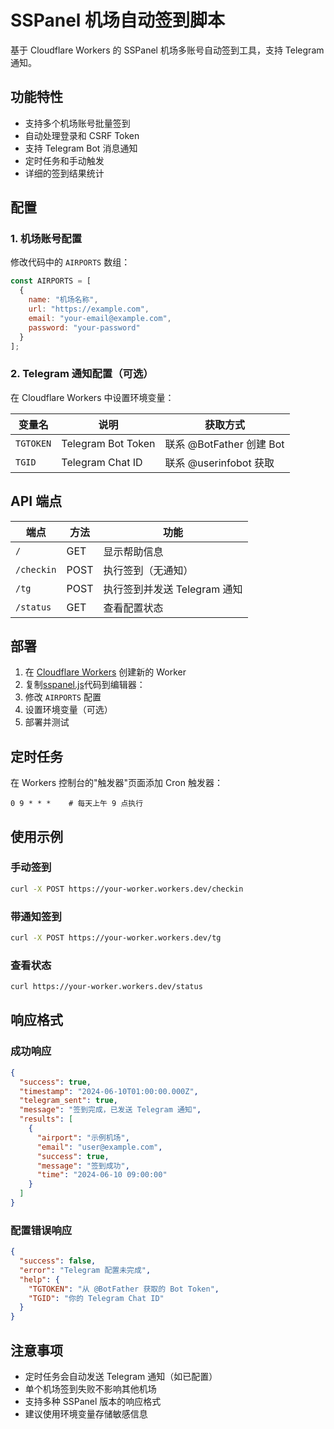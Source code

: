 # SSPanel 机场自动签到脚本

基于 Cloudflare Workers 的 SSPanel 机场多账号自动签到工具，支持 Telegram 通知。

## 功能特性

- 支持多个机场账号批量签到
- 自动处理登录和 CSRF Token
- 支持 Telegram Bot 消息通知
- 定时任务和手动触发
- 详细的签到结果统计

## 配置

### 1. 机场账号配置

修改代码中的 `AIRPORTS` 数组：

```javascript
const AIRPORTS = [
  {
    name: "机场名称",
    url: "https://example.com", 
    email: "your-email@example.com",
    password: "your-password"
  }
];
```

### 2. Telegram 通知配置（可选）

在 Cloudflare Workers 中设置环境变量：

| 变量名 | 说明 | 获取方式 |
|--------|------|----------|
| `TGTOKEN` | Telegram Bot Token | 联系 @BotFather 创建 Bot |
| `TGID` | Telegram Chat ID | 联系 @userinfobot 获取 |

## API 端点

| 端点 | 方法 | 功能 |
|------|------|------|
| `/` | GET | 显示帮助信息 |
| `/checkin` | POST | 执行签到（无通知） |
| `/tg` | POST | 执行签到并发送 Telegram 通知 |
| `/status` | GET | 查看配置状态 |

## 部署

1. 在 [Cloudflare Workers](https://workers.cloudflare.com/) 创建新的 Worker
2. 复制[sspanel.js](https://raw.githubusercontent.com/axinhouzilaoyue/cloudflare/refs/heads/main/workers/sspanel.js)代码到编辑器：
3. 修改 `AIRPORTS` 配置
4. 设置环境变量（可选）
5. 部署并测试

## 定时任务

在 Workers 控制台的"触发器"页面添加 Cron 触发器：

```
0 9 * * *    # 每天上午 9 点执行
```

## 使用示例

### 手动签到
```bash
curl -X POST https://your-worker.workers.dev/checkin
```

### 带通知签到
```bash
curl -X POST https://your-worker.workers.dev/tg
```

### 查看状态
```bash
curl https://your-worker.workers.dev/status
```

## 响应格式

### 成功响应
```json
{
  "success": true,
  "timestamp": "2024-06-10T01:00:00.000Z",
  "telegram_sent": true,
  "message": "签到完成，已发送 Telegram 通知",
  "results": [
    {
      "airport": "示例机场",
      "email": "user@example.com", 
      "success": true,
      "message": "签到成功",
      "time": "2024-06-10 09:00:00"
    }
  ]
}
```

### 配置错误响应
```json
{
  "success": false,
  "error": "Telegram 配置未完成",
  "help": {
    "TGTOKEN": "从 @BotFather 获取的 Bot Token",
    "TGID": "你的 Telegram Chat ID"
  }
}
```

## 注意事项

- 定时任务会自动发送 Telegram 通知（如已配置）
- 单个机场签到失败不影响其他机场
- 支持多种 SSPanel 版本的响应格式
- 建议使用环境变量存储敏感信息
